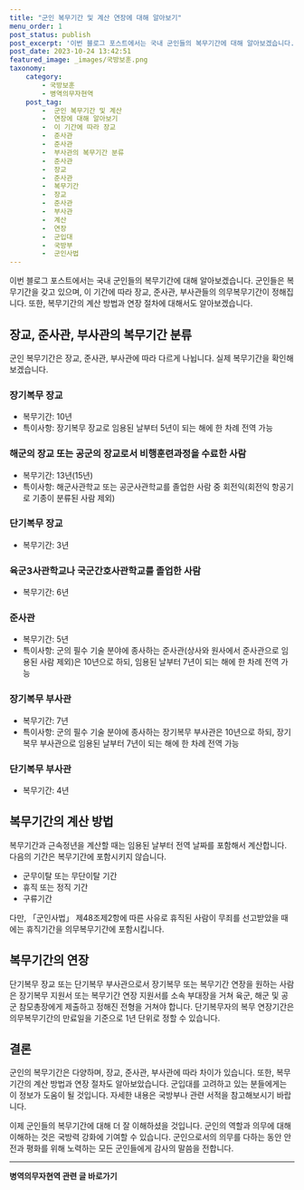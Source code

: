 ```yaml
---
title: "군인 복무기간 및 계산 연장에 대해 알아보기"
menu_order: 1
post_status: publish
post_excerpt: '이번 블로그 포스트에서는 국내 군인들의 복무기간에 대해 알아보겠습니다. 군인들은 복무기간을 갖고 있으며, 이 기간에 따라 장교, 준사관, 부사관들의 의무복무기간이 정해집니다. 또한, 복무기간의 계산 방법과 연장 절차에 대해서도 알아보겠습니다.'
post_date: 2023-10-24 13:42:51
featured_image: _images/국방보훈.png
taxonomy:
    category:
        - 국방보훈
        - 병역의무자현역
    post_tag:
        -  군인 복무기간 및 계산
        -  연장에 대해 알아보기
        -  이 기간에 따라 장교
        -  준사관
        -  준사관
        -  부사관의 복무기간 분류
        -  준사관
        -  장교
        -  준사관
        -  복무기간
        -  장교
        -  준사관
        -  부사관
        -  계산
        -  연장
        -  군입대
        -  국방부
        -  군인사법
---
```




이번 블로그 포스트에서는 국내 군인들의 복무기간에 대해 알아보겠습니다. 군인들은 복무기간을 갖고 있으며, 이 기간에 따라 장교, 준사관, 부사관들의 의무복무기간이 정해집니다. 또한, 복무기간의 계산 방법과 연장 절차에 대해서도 알아보겠습니다. 

## 장교, 준사관, 부사관의 복무기간 분류

군인 복무기간은 장교, 준사관, 부사관에 따라 다르게 나뉩니다. 실제 복무기간을 확인해보겠습니다.

### 장기복무 장교

- 복무기간: 10년 
- 특이사항: 장기복무 장교로 임용된 날부터 5년이 되는 해에 한 차례 전역 가능

### 해군의 장교 또는 공군의 장교로서 비행훈련과정을 수료한 사람

- 복무기간: 13년(15년)
- 특이사항: 해군사관학교 또는 공군사관학교를 졸업한 사람 중 회전익(회전익 항공기로 기종이 분류된 사람 제외)

### 단기복무 장교

- 복무기간: 3년

### 육군3사관학교나 국군간호사관학교를 졸업한 사람

- 복무기간: 6년

### 준사관

- 복무기간: 5년
- 특이사항: 군의 필수 기술 분야에 종사하는 준사관(상사와 원사에서 준사관으로 임용된 사람 제외)은 10년으로 하되, 임용된 날부터 7년이 되는 해에 한 차례 전역 가능

### 장기복무 부사관

- 복무기간: 7년
- 특이사항: 군의 필수 기술 분야에 종사하는 장기복무 부사관은 10년으로 하되, 장기복무 부사관으로 임용된 날부터 7년이 되는 해에 한 차례 전역 가능

### 단기복무 부사관

- 복무기간: 4년

## 복무기간의 계산 방법

복무기간과 근속정년을 계산할 때는 임용된 날부터 전역 날짜를 포함해서 계산합니다. 다음의 기간은 복무기간에 포함시키지 않습니다.

- 군무이탈 또는 무단이탈 기간
- 휴직 또는 정직 기간
- 구류기간

다만, 「군인사법」 제48조제2항에 따른 사유로 휴직된 사람이 무죄를 선고받았을 때에는 휴직기간을 의무복무기간에 포함시킵니다.

## 복무기간의 연장

단기복무 장교 또는 단기복무 부사관으로서 장기복무 또는 복무기간 연장을 원하는 사람은 장기복무 지원서 또는 복무기간 연장 지원서를 소속 부대장을 거쳐 육군, 해군 및 공군 참모총장에게 제출하고 정해진 전형을 거쳐야 합니다. 단기복무자의 복무 연장기간은 의무복무기간의 만료일을 기준으로 1년 단위로 정할 수 있습니다.

## 결론

군인의 복무기간은 다양하며, 장교, 준사관, 부사관에 따라 차이가 있습니다. 또한, 복무기간의 계산 방법과 연장 절차도 알아보았습니다. 군입대를 고려하고 있는 분들에게는 이 정보가 도움이 될 것입니다. 자세한 내용은 국방부나 관련 서적을 참고해보시기 바랍니다.

이제 군인들의 복무기간에 대해 더 잘 이해하셨을 것입니다. 군인의 역할과 의무에 대해 이해하는 것은 국방력 강화에 기여할 수 있습니다. 군인으로서의 의무를 다하는 동안 안전과 평화를 위해 노력하는 모든 군인들에게 감사의 말씀을 전합니다.
<!-- wp:separator -->
<hr class="wp-block-separator has-alpha-channel-opacity"/>
<!-- /wp:separator -->

<!-- wp:group {"backgroundColor":"base","layout":{"type":"constrained"}} -->
<div class="wp-block-group has-base-background-color has-background"><!-- wp:paragraph {"align":"center","fontSize":"medium"} -->
<p class="has-text-align-center has-large-font-size"><strong>병역의무자현역 관련 글 바로가기</strong></p>
<!-- /wp:paragraph -->


<!-- wp:latest-posts {"categories":[{"id":9912,"count":19,"description":"","link":"https://uknowlaw.com/category/%eb%b3%91%ec%97%ad%ec%9d%98%eb%ac%b4%ec%9e%90%ed%98%84%ec%97%ad/","name":"병역의무자현역","slug":"병역의무자현역","taxonomy":"category","parent":0,"meta":[],"_links":{"self":[{"href":"https://uknowlaw.com/wp-json/wp/v2/categories/9912"}],"collection":[{"href":"https://uknowlaw.com/wp-json/wp/v2/categories"}],"about":[{"href":"https://uknowlaw.com/wp-json/wp/v2/taxonomies/category"}],"wp:post_type":[{"href":"https://uknowlaw.com/wp-json/wp/v2/posts?categories=9912"}],"curies":[{"name":"wp","href":"https://api.w.org/{rel}","templated":true}]}}],"postsToShow":100,"excerptLength":28,"postLayout":"grid","columns":2,"featuredImageAlign":"left","featuredImageSizeSlug":"large","fontSize":18px} /--></div>
<!-- /wp:group -->